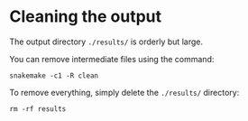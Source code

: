 # Cleaning the output

The output directory `./results/` is orderly but large.

You can remove intermediate files using the command:
```shell
snakemake -c1 -R clean
```

To remove everything, simply delete the `./results/` directory:
```shell
rm -rf results
```
